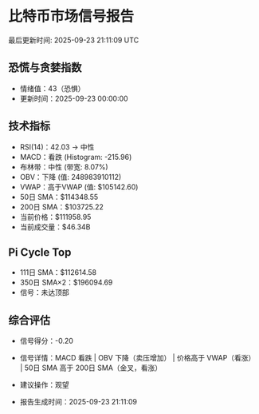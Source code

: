 # 比特币市场信号报告

最后更新时间: 2025-09-23 21:11:09 UTC

## 恐慌与贪婪指数
- 情绪值：43（恐惧）
- 更新时间：2025-09-23 00:00:00

## 技术指标
- RSI(14)：42.03 → 中性
- MACD：看跌 (Histogram: -215.96)
- 布林带：中性 (带宽: 8.07%)
- OBV：下降 (值: 248983910112)
- VWAP：高于VWAP (值: $105142.60)
- 50日 SMA：$114348.55
- 200日 SMA：$103725.22
- 当前价格：$111958.95
- 当前成交量：$46.34B

## Pi Cycle Top
- 111日 SMA：$112614.58
- 350日 SMA×2：$196094.69
- 信号：未达顶部

## 综合评估
- 信号得分：-0.20
- 信号详情：MACD 看跌 | OBV 下降（卖压增加） | 价格高于 VWAP（看涨） | 50日 SMA 高于 200日 SMA（金叉，看涨）
- 建议操作：观望

- 报告生成时间：2025-09-23 21:11:09